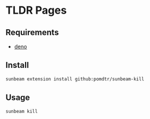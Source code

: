 # TLDR Pages

## Requirements

- [deno](https://deno.com)

## Install

```bash
sunbeam extension install github:pomdtr/sunbeam-kill
```

## Usage

```bash
sunbeam kill
```
